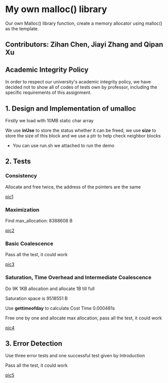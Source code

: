 # My own malloc() library

Our own Malloc() library function, create a memory allocator using malloc() as the template. 

## Contributors: Zihan Chen, Jiayi Zhang and Qipan Xu

## Academic Integrity Policy

In order to respect our university's academic integrity policy, we have decided not to show all of codes of tests own by professor, including the specific requirements of this assignment.

## 1. Design and Implementation of umalloc

Firstly we load with 10MB static char array

We use **inUse** to store the status whether it can be freed, we use **size** to store the size of this block and we use a ptr to help check neighbor blocks

- You can use run.sh we attached to run the demo

## 2. Tests

### Consistency

Allocate and free twice, the address of the pointers are the same

[pic1](pic1.png)

### Maximization

Find max_allocation: 8388608 B

[pic2](pic2.png)

### Basic Coalescence

Pass all the test, it could work

[pic3](pic3.png)

### Saturation, Time Overhead and Intermediate Coalescence

Do 9K 1KB allocation and allocate 1B till full

Saturation space is 9518551 B

Use **gettimeofday** to calculate Cost Time 0.000481s

Free one by one and allocate max allocation, pass all the test, it could work

[pic4](pic4.png)

## 3. Error Detection

Use three error tests and one successful test given by Introduction

Pass all the test, it could work

[pic5](pic5.png)
